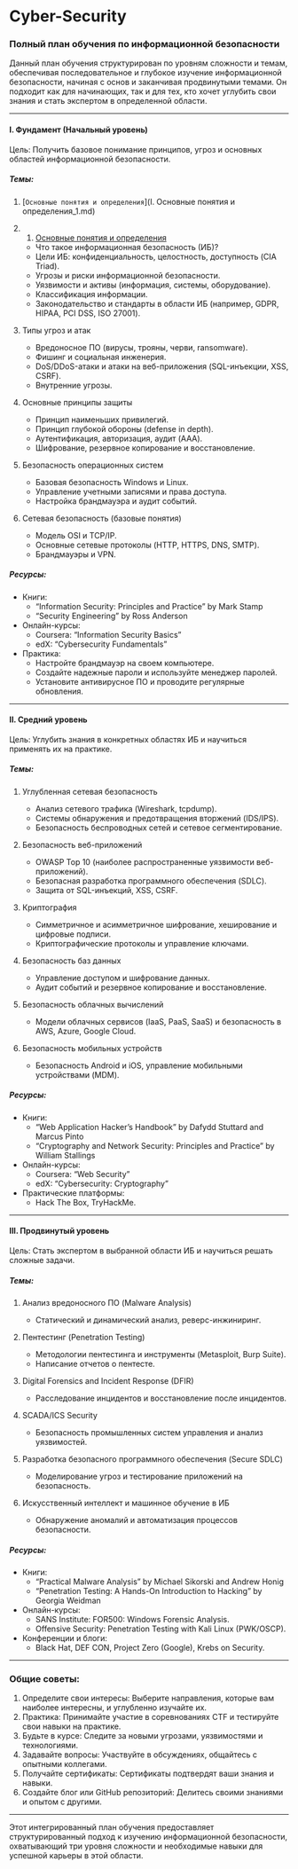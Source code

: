 # Cyber-Security

### Полный план обучения по информационной безопасности

Данный план обучения структурирован по уровням сложности и темам, обеспечивая последовательное и глубокое изучение информационной безопасности, начиная с основ и заканчивая продвинутыми темами. Он подходит как для начинающих, так и для тех, кто хочет углубить свои знания и стать экспертом в определенной области.

---

#### I. Фундамент (Начальный уровень)

Цель: Получить базовое понимание принципов, угроз и основных областей информационной безопасности.

##### Темы:
1. [`Основные понятия и определения`](I. Основные понятия и определения_1.md)
2. 1.  [Основные понятия и определения](I._Основные_понятия_и_определения_1.md)
   - Что такое информационная безопасность (ИБ)?
   - Цели ИБ: конфиденциальность, целостность, доступность (CIA Triad).
   - Угрозы и риски информационной безопасности.
   - Уязвимости и активы (информация, системы, оборудование).
   - Классификация информации.
   - Законодательство и стандарты в области ИБ (например, GDPR, HIPAA, PCI DSS, ISO 27001).

3. Типы угроз и атак
   - Вредоносное ПО (вирусы, трояны, черви, ransomware).
   - Фишинг и социальная инженерия.
   - DoS/DDoS-атаки и атаки на веб-приложения (SQL-инъекции, XSS, CSRF).
   - Внутренние угрозы.

4. Основные принципы защиты
   - Принцип наименьших привилегий.
   - Принцип глубокой обороны (defense in depth).
   - Аутентификация, авторизация, аудит (AAA).
   - Шифрование, резервное копирование и восстановление.

5. Безопасность операционных систем
   - Базовая безопасность Windows и Linux.
   - Управление учетными записями и права доступа.
   - Настройка брандмауэра и аудит событий.

6. Сетевая безопасность (базовые понятия)
   - Модель OSI и TCP/IP.
   - Основные сетевые протоколы (HTTP, HTTPS, DNS, SMTP).
   - Брандмауэры и VPN.

##### Ресурсы:
- Книги:
  - “Information Security: Principles and Practice” by Mark Stamp
  - “Security Engineering” by Ross Anderson
- Онлайн-курсы:
  - Coursera: “Information Security Basics”
  - edX: “Cybersecurity Fundamentals”
- Практика:
  - Настройте брандмауэр на своем компьютере.
  - Создайте надежные пароли и используйте менеджер паролей.
  - Установите антивирусное ПО и проводите регулярные обновления.

---

#### II. Средний уровень

Цель: Углубить знания в конкретных областях ИБ и научиться применять их на практике.

##### Темы:
1. Углубленная сетевая безопасность
   - Анализ сетевого трафика (Wireshark, tcpdump).
   - Системы обнаружения и предотвращения вторжений (IDS/IPS).
   - Безопасность беспроводных сетей и сетевое сегментирование.

2. Безопасность веб-приложений
   - OWASP Top 10 (наиболее распространенные уязвимости веб-приложений).
   - Безопасная разработка программного обеспечения (SDLC).
   - Защита от SQL-инъекций, XSS, CSRF.

3. Криптография
   - Симметричное и асимметричное шифрование, хеширование и цифровые подписи.
   - Криптографические протоколы и управление ключами.

4. Безопасность баз данных
   - Управление доступом и шифрование данных.
   - Аудит событий и резервное копирование и восстановление.

5. Безопасность облачных вычислений
   - Модели облачных сервисов (IaaS, PaaS, SaaS) и безопасность в AWS, Azure, Google Cloud.

6. Безопасность мобильных устройств
   - Безопасность Android и iOS, управление мобильными устройствами (MDM).

##### Ресурсы:
- Книги:
  - “Web Application Hacker’s Handbook” by Dafydd Stuttard and Marcus Pinto
  - “Cryptography and Network Security: Principles and Practice” by William Stallings
- Онлайн-курсы:
  - Coursera: “Web Security”
  - edX: “Cybersecurity: Cryptography”
- Практические платформы:
  - Hack The Box, TryHackMe.

---

#### III. Продвинутый уровень

Цель: Стать экспертом в выбранной области ИБ и научиться решать сложные задачи.

##### Темы:
1. Анализ вредоносного ПО (Malware Analysis)
   - Статический и динамический анализ, реверс-инжиниринг.

2. Пентестинг (Penetration Testing)
   - Методологии пентестинга и инструменты (Metasploit, Burp Suite).
   - Написание отчетов о пентесте.

3. Digital Forensics and Incident Response (DFIR)
   - Расследование инцидентов и восстановление после инцидентов.

4. SCADA/ICS Security
   - Безопасность промышленных систем управления и анализ уязвимостей.

5. Разработка безопасного программного обеспечения (Secure SDLC)
   - Моделирование угроз и тестирование приложений на безопасность.

6. Искусственный интеллект и машинное обучение в ИБ
   - Обнаружение аномалий и автоматизация процессов безопасности.

##### Ресурсы:
- Книги:
  - “Practical Malware Analysis” by Michael Sikorski and Andrew Honig
  - “Penetration Testing: A Hands-On Introduction to Hacking” by Georgia Weidman
- Онлайн-курсы:
  - SANS Institute: FOR500: Windows Forensic Analysis.
  - Offensive Security: Penetration Testing with Kali Linux (PWK/OSCP).
- Конференции и блоги:
  - Black Hat, DEF CON, Project Zero (Google), Krebs on Security.

---

### Общие советы:
1. Определите свои интересы: Выберите направления, которые вам наиболее интересны, и углубленно изучайте их.
2. Практика: Принимайте участие в соревнованиях CTF и тестируйте свои навыки на практике.
3. Будьте в курсе: Следите за новыми угрозами, уязвимостями и технологиями.
4. Задавайте вопросы: Участвуйте в обсуждениях, общайтесь с опытными коллегами.
5. Получайте сертификаты: Сертификаты подтвердят ваши знания и навыки.
6. Создайте блог или GitHub репозиторий: Делитесь своими знаниями и опытом с другими.

---

Этот интегрированный план обучения предоставляет структурированный подход к изучению информационной безопасности, охватывающий три уровня сложности и необходимые навыки для успешной карьеры в этой области.
